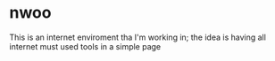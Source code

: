 # nwoo
This is an internet enviroment tha I'm working in; the idea is having all internet must used tools in a simple page
